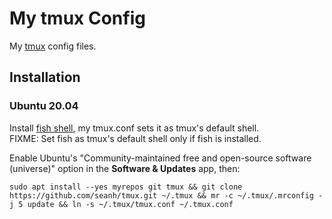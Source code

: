 My tmux Config
==============

My [tmux](https://tmux.github.io/) config files.

Installation
------------

### Ubuntu 20.04

Install [fish shell](https://github.com/seanh/fish), my tmux.conf sets it as tmux's
default shell.  
FIXME: Set fish as tmux's default shell only if fish is installed.

Enable Ubuntu's "Community-maintained free and open-source
software (universe)" option in the **Software & Updates** app,
then:

```terminal
sudo apt install --yes myrepos git tmux && git clone https://github.com/seanh/tmux.git ~/.tmux && mr -c ~/.tmux/.mrconfig -j 5 update && ln -s ~/.tmux/tmux.conf ~/.tmux.conf
```
